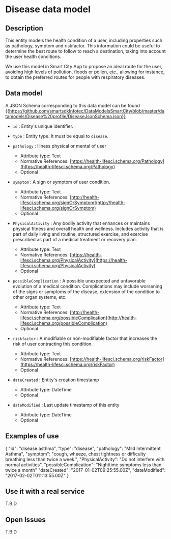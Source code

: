 # Disease data model

## Description
This entity models the health condition of a user, including properties such as pathology, symptom and riskfactor. This information could be useful to determine the best route to follow to reach a destination, taking into account the user health conditions. 

We use this model in Smart City App to propose an ideal route for the user, avoiding high levels of pollution, floods or pollen, etc., allowing for instance, to obtain the preferred routes for people with respiratory diseases.

## Data model
A JSON Schema corresponding to this data model can be found {{https://github.com/smartsdkInfotec/DataModelsSmartCity/blob/master/datamodels/Disease%20profile/DiseaseJsonSchema.json}}

+ `id` : Entity's unique identifier. 

+ `type` : Entity type. It must be equal to `disease`.

+ `pathology` : Illness physical or mental of user
    + Attribute type: Text
	+ Normative References: [https://health-lifesci.schema.org/Pathology](https://health-lifesci.schema.org/Pathology)
    + Optional

+ `symptom` : A sign or symptom of user condition.
    + Attribute type: Text
	+ Normative References: [http://health-lifesci.schema.org/signOrSymptom](http://health-lifesci.schema.org/signOrSymptom)
    + Optional

+ `PhysicalActivity` : Any bodily activity that enhances or maintains physical fitness and overall health and wellness. Includes activity that is part of daily living and routine, structured exercise, and exercise prescribed as part of a medical treatment or recovery plan.
    + Attribute type: Text
	+ Normative References: [https://health-lifesci.schema.org/PhysicalActivity](https://health-lifesci.schema.org/PhysicalActivity)
	+ Optional
	
+ `possibleComplication` : A possible unexpected and unfavorable evolution of a medical condition. Complications may include worsening of the signs or symptoms of the disease, extension of the condition to other organ systems, etc.
    + Attribute type: Text
	+ Normative References: [http://health-lifesci.schema.org/possibleComplication](http://health-lifesci.schema.org/possibleComplication)
	+ Optional
	
+ `riskfactor` : A modifiable or non-modifiable factor that increases the risk of user contracting this condition.
    + Attribute type: Text
	+ Normative References: [https://health-lifesci.schema.org/riskFactor](https://health-lifesci.schema.org/riskFactor)
    + Optional
	
+ `dateCreated` : Entity's creation timestamp
	 + Attribute type: DateTime
	 + Optional

+ `dateModified` : Last update timestamp of this entity
	+ Attribute type: DateTime
	+ Optional

## Examples of use

{
  "id": "disease:asthma",
  "type": "disease", 
  "pathology": "Mild Intermittent Asthma",
  "symptom": "cough, wheeze, chest tightness or difficulty breathing less than twice a week.", 
  "PhysicalActivity": "Do not interfere with normal activities",
  "possibleComplication": "Nighttime symptoms less than twice a month"
  "dateCreated": "2017-01-02T09:25:55.00Z",
  "dateModified": "2017-02-02T011:13:55.00Z"
}  

## Use it with a real service
T.B.D

## Open Issues
T.B.D
